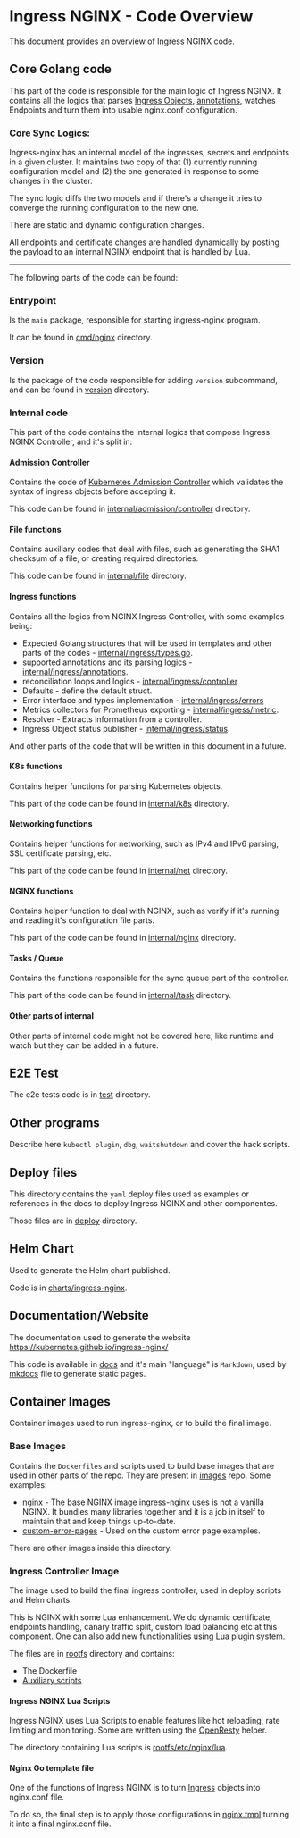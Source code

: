 # Ingress NGINX - Code Overview

This document provides an overview of Ingress NGINX code.


## Core Golang code

This part of the code is responsible for the main logic of Ingress NGINX. It contains all the logics that parses [Ingress Objects](https://kubernetes.io/docs/concepts/services-networking/ingress/), 
[annotations](https://kubernetes.io/docs/reference/glossary/?fundamental=true#term-annotation), watches Endpoints and turn them into usable nginx.conf configuration.


### Core Sync Logics:

Ingress-nginx has an internal model of the ingresses, secrets and endpoints in a given cluster. It maintains two copy of that (1) currently running configuration model and (2) the one generated in response to some changes in the cluster. 

The sync logic diffs the two models and if there's a change it tries to converge the running configuration to the new one. 

There are static and dynamic configuration changes. 

All endpoints and certificate changes are handled dynamically by posting the payload to an internal NGINX endpoint that is handled by Lua.

---

The following parts of the code can be found:

### Entrypoint

Is the `main` package, responsible for starting ingress-nginx program.

It can be found in [cmd/nginx](https://github.com/kubernetes/ingress-nginx/tree/main/cmd/nginx) directory.

### Version

Is the package of the code responsible for adding `version` subcommand, and can be found in [version](https://github.com/kubernetes/ingress-nginx/tree/main/version) directory.

### Internal code

This part of the code contains the internal logics that compose Ingress NGINX Controller, and it's split in:

#### Admission Controller

Contains the code of [Kubernetes Admission Controller](https://kubernetes.io/docs/reference/access-authn-authz/admission-controllers/) which validates the syntax of ingress objects before accepting it.

This code can be found in [internal/admission/controller](https://github.com/kubernetes/ingress-nginx/tree/main/internal/admission/controller) directory.


#### File functions

Contains auxiliary codes that deal with files, such as generating the SHA1 checksum of a file, or creating required directories.

This code can be found in [internal/file](https://github.com/kubernetes/ingress-nginx/blob/main/internal/file) directory.

#### Ingress functions

Contains all the logics from NGINX Ingress Controller, with some examples being:

* Expected Golang structures that will be used in templates and other parts of the codes - [internal/ingress/types.go](https://github.com/kubernetes/ingress-nginx/blob/main/internal/ingress/types.go).
* supported annotations and its parsing logics - [internal/ingress/annotations](https://github.com/kubernetes/ingress-nginx/tree/main/internal/ingress/annotations).
* reconciliation loops and logics - [internal/ingress/controller](https://github.com/kubernetes/ingress-nginx/tree/main/internal/ingress/controller)
* Defaults - define the default struct.
* Error interface and types implementation - [internal/ingress/errors](https://github.com/kubernetes/ingress-nginx/tree/main/internal/ingress/errors)
* Metrics collectors for Prometheus exporting - [internal/ingress/metric](https://github.com/kubernetes/ingress-nginx/tree/main/internal/ingress/metric).
* Resolver - Extracts information from a controller.
* Ingress Object status publisher - [internal/ingress/status](https://github.com/kubernetes/ingress-nginx/tree/main/internal/ingress/status).

And other parts of the code that will be written in this document in a future.

#### K8s functions

Contains helper functions for parsing Kubernetes objects.

This part of the code can be found in [internal/k8s](https://github.com/kubernetes/ingress-nginx/tree/main/internal/k8s) directory.

#### Networking functions

Contains helper functions for networking, such as IPv4 and IPv6 parsing, SSL certificate parsing, etc.

This part of the code can be found in [internal/net](https://github.com/kubernetes/ingress-nginx/tree/main/internal/net) directory.

#### NGINX functions

Contains helper function to deal with NGINX, such as verify if it's running and reading it's configuration file parts.

This part of the code can be found in [internal/nginx](https://github.com/kubernetes/ingress-nginx/tree/main/internal/nginx) directory.

#### Tasks / Queue

Contains the functions responsible for the sync queue part of the controller.

This part of the code can be found in [internal/task](https://github.com/kubernetes/ingress-nginx/tree/main/internal/task) directory.

#### Other parts of internal

Other parts of internal code might not be covered here, like runtime and watch but they can be added in a future.

## E2E Test

The e2e tests code is in [test](https://github.com/kubernetes/ingress-nginx/tree/main/test) directory.

## Other programs

Describe here `kubectl plugin`, `dbg`, `waitshutdown` and cover the hack scripts.

## Deploy files

This directory contains the `yaml` deploy files used as examples or references in the docs to deploy Ingress NGINX and other componentes.

Those files are in [deploy](https://github.com/kubernetes/ingress-nginx/tree/main/deploy) directory.

## Helm Chart

Used to generate the Helm chart published.

Code is in [charts/ingress-nginx](https://github.com/kubernetes/ingress-nginx/tree/main/charts/ingress-nginx).

## Documentation/Website

The documentation used to generate the website https://kubernetes.github.io/ingress-nginx/

This code is available in [docs](https://github.com/kubernetes/ingress-nginx/tree/main/docs) and it's main "language" is `Markdown`, used by [mkdocs](https://github.com/kubernetes/ingress-nginx/blob/main/mkdocs.yml) file to generate static pages.

## Container Images

Container images used to run ingress-nginx, or to build the final image.

### Base Images

Contains the `Dockerfiles` and scripts used to build base images that are used in other parts of the repo. They are present in [images](https://github.com/kubernetes/ingress-nginx/tree/main/images) repo. Some examples:
* [nginx](https://github.com/kubernetes/ingress-nginx/tree/main/images/nginx) - The base NGINX image ingress-nginx uses is not a vanilla NGINX. It bundles many libraries together and it is a job in itself to maintain that and keep things up-to-date.
* [custom-error-pages](https://github.com/kubernetes/ingress-nginx/tree/main/images/custom-error-pages) - Used on the custom error page examples.

There are other images inside this directory.

### Ingress Controller Image

The image used to build the final ingress controller, used in deploy scripts and Helm charts. 

This is NGINX with some Lua enhancement. We do dynamic certificate, endpoints handling, canary traffic split, custom load balancing etc at this component. One can also add new functionalities using Lua plugin system.

The files are in [rootfs](https://github.com/kubernetes/ingress-nginx/tree/main/rootfs) directory and contains:

* The Dockerfile
* [Auxiliary scripts](https://github.com/kubernetes/ingress-nginx/tree/main/rootfs/ingress-controller)

#### Ingress NGINX Lua Scripts

Ingress NGINX uses Lua Scripts to enable features like hot reloading, rate limiting and monitoring. Some are written using the [OpenResty](https://openresty.org/en/) helper.

The directory containing Lua scripts is [rootfs/etc/nginx/lua](https://github.com/kubernetes/ingress-nginx/tree/main/rootfs/etc/nginx/lua).

#### Nginx Go template file

One of the functions of Ingress NGINX is to turn [Ingress](https://kubernetes.io/docs/concepts/services-networking/ingress/) objects into nginx.conf file. 

To do so, the final step is to apply those configurations in [nginx.tmpl](https://github.com/kubernetes/ingress-nginx/tree/main/rootfs/etc/nginx/template) turning it into a final nginx.conf file.

